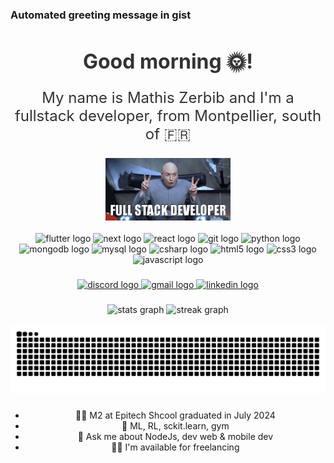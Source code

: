 ### Automated greeting message in gist




<div align="center" style="margin: 20px 0;">
 <h2 style="font-size: 2rem; color: #333; margin-bottom: 10px;">Good morning 🌞!</h2>
 <p style="font-size: 1.5rem; color: #333;">My name is Mathis Zerbib and I'm a fullstack developer, from Montpellier, south of 🇫🇷</p>
</div>




###



<div align="center">
 <img height="100" src="https://raw.githubusercontent.com/MathisZerbib/MathisZerbib/main/fullstackdeveloper.gif" />
</div>


<br clear="both">



<div align="center">
     <img class="icon" src="https://cdn.jsdelivr.net/gh/devicons/devicon/icons/flutter/flutter-original.svg" height="30" alt="flutter logo"/>
       <img class="icon" src="https://cdn.jsdelivr.net/gh/devicons/devicon/icons/nextjs/nextjs-original.svg" height="30" alt="next logo"/>
                <img class="icon" src="https://cdn.jsdelivr.net/gh/devicons/devicon/icons/react/react-original.svg" height="30" alt="react logo" />
                <img class="icon" src="https://cdn.jsdelivr.net/gh/devicons/devicon/icons/git/git-original.svg" height="30" alt="git logo" />
                <img class="icon" src="https://cdn.jsdelivr.net/gh/devicons/devicon/icons/python/python-original.svg" height="30" alt="python logo" />
                 <img class="icon" src="https://cdn.jsdelivr.net/gh/devicons/devicon/icons/mongodb/mongodb-original.svg" height="30" alt="mongodb logo"/>
                 <img class="icon" src="https://cdn.jsdelivr.net/gh/devicons/devicon/icons/mysql/mysql-original.svg" height="30" alt="mysql logo"/>
                <img class="icon" src="https://cdn.jsdelivr.net/gh/devicons/devicon/icons/csharp/csharp-original.svg" height="30" alt="csharp logo" />
                <img class="icon" src="https://cdn.jsdelivr.net/gh/devicons/devicon/icons/html5/html5-original.svg" height="30" alt="html5 logo" />
                <img class="icon" src="https://cdn.jsdelivr.net/gh/devicons/devicon/icons/css3/css3-original.svg" height="30" alt="css3 logo" />
                <img class="icon" src="https://cdn.jsdelivr.net/gh/devicons/devicon/icons/javascript/javascript-original.svg" height="30" alt="javascript logo"/>
                

</div>



###

<div align="center">
  <a href="https://discord.com/users/564153086201823232" target="_blank">
    <img src="https://img.shields.io/static/v1?message=Discord&logo=discord&label=&color=7289DA&logoColor=white&labelColor=&style=for-the-badge" height="35" alt="discord logo" />
  </a>
  <a href="mailto:mathis.zerbib@gmail.com" target="_blank">
    <img src="https://img.shields.io/static/v1?message=Gmail&logo=gmail&label=&color=D14836&logoColor=white&labelColor=&style=for-the-badge" height="35" alt="gmail logo" />
  </a>
  <a href="https://www.linkedin.com/in/mathis-zerbib-55b4a8163/" target="_blank">
    <img src="https://img.shields.io/static/v1?message=LinkedIn&logo=linkedin&label=&color=0077B5&logoColor=white&labelColor=&style=for-the-badge" height="35" alt="linkedin logo" />
  </a>
</div>

###

<div align="center">
<img src="https://github-readme-stats.vercel.app/api?username=MathisZerbib&show_icons=true&include_all_commits=true&count_private=true&disable_animations=false&theme=dracula&locale=en&hide_border=false" height="150" alt="stats graph" />
  
 <img src="https://streak-stats.demolab.com?user=MathisZerbib&locale=en&mode=daily&theme=dracula&hide_border=false&border_radius=5" height="150" alt="streak graph" />
</div>

<br clear="both">
<div align="center">
<img src="https://raw.githubusercontent.com/MathisZerbib/MathisZerbib/output/snake.svg" alt="Snake animation"/>

###
- 👨‍🎓 M2 at Epitech Shcool graduated in July 2024
- 🌱 ML, RL, sckit.learn, gym
- 💬 Ask me about NodeJs, dev web & mobile dev
- 👷‍♂️ I'm available for freelancing
</div>
